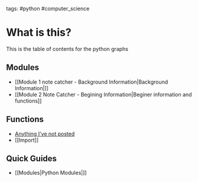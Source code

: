 tags:
#python 
#computer_science 
# What is this?
This is the table of contents for the python graphs

## Modules
- [[Module 1 note catcher - Background Information|Background Information|]]
- [[Module 2 Note Catcher - Begining Information|Beginer information and functions]]

## Functions
- [Anything I've not posted](https://www.w3schools.com/python/)
- [[Import]]
## Quick Guides
- [[Modules|Python Modules|]]

